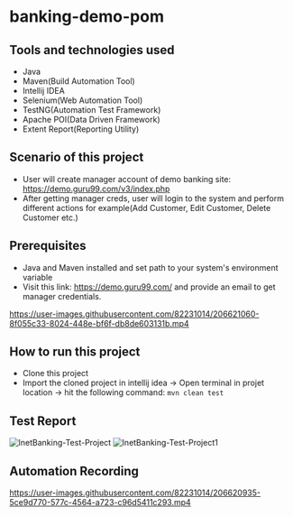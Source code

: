 # banking-demo-pom

## Tools and technologies used
- Java
- Maven(Build Automation Tool)
- Intellij IDEA
- Selenium(Web Automation Tool)
- TestNG(Automation Test Framework)
- Apache POI(Data Driven Framework)
- Extent Report(Reporting Utility)

## Scenario of this project
- User will create manager account of demo banking site: https://demo.guru99.com/v3/index.php
- After getting manager creds, user will login to the system and perform different actions for example(Add Customer, Edit Customer, Delete Customer etc.)

## Prerequisites
- Java and Maven installed and set path to your system's environment variable
- Visit this link: https://demo.guru99.com/ and provide an email to get manager credentials.

https://user-images.githubusercontent.com/82231014/206621060-8f055c33-8024-448e-bf6f-db8de603131b.mp4

## How to run this project
- Clone this project
- Import the cloned project in intellij idea -> Open terminal in projet location -> hit the following command: ```mvn clean test```

## Test Report
![InetBanking-Test-Project](https://user-images.githubusercontent.com/82231014/206620887-640a9727-a34b-4b34-90b8-1b99601a2c10.png)
![InetBanking-Test-Project1](https://user-images.githubusercontent.com/82231014/206620895-ff21a683-6f92-4c15-a8b8-e998376c06a7.png)

## Automation Recording
https://user-images.githubusercontent.com/82231014/206620935-5ce9d770-577c-4564-a723-c96d5411c293.mp4

